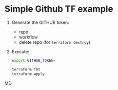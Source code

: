# Simple Github TF example


1. Generate the GITHUB token:

   - repo
   - workflow
   - delete repo (for `terraform destroy`)

2. Execute:

   ```bash
   export GITHUB_TOKEN=

   terraform fmt
   terraform apply
   ```

MD
